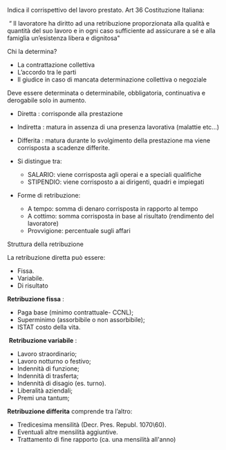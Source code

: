 Indica il corrispettivo del lavoro prestato.
Art 36 Costituzione Italiana:

 “ Il lavoratore ha diritto ad una retribuzione proporzionata alla qualità e quantità del suo lavoro e in ogni caso sufficiente ad assicurare a sé e alla famiglia un’esistenza libera e dignitosa"

Chi la determina?
- La contrattazione collettiva
- L’accordo tra le parti
- Il giudice in caso di mancata determinazione collettiva o negoziale

Deve essere determinata o determinabile, obbligatoria, continuativa e derogabile solo in aumento.

- Diretta : corrisponde alla prestazione
- Indiretta : matura in assenza di una presenza lavorativa (malattie etc...)
- Differita : matura durante lo svolgimento della prestazione ma viene corrisposta a scadenze differite.

- Si distingue tra:
	- SALARIO: viene corrisposta agli operai e a speciali qualifiche
	- STIPENDIO: viene corrisposto a ai dirigenti, quadri e impiegati
- Forme di retribuzione:
	- A tempo: somma di denaro corrisposta in rapporto al tempo
	- A cottimo: somma corrisposta in base al risultato (rendimento del lavoratore)
	- Provvigione: percentuale sugli affari

Struttura della retribuzione 

La retribuzione diretta può essere:
- Fissa. 
- Variabile.
- Di risultato

**Retribuzione fissa** :
- Paga base (minimo contrattuale- CCNL);
- Superminimo (assorbibile o non assorbibile);
- ISTAT costo della vita.

 **Retribuzione variabile** :
- Lavoro straordinario;
- Lavoro notturno o festivo;
- Indennità di funzione;
- Indennità di trasferta;
- Indennità di disagio (es. turno).
- Liberalità aziendali;
- Premi una tantum;

**Retribuzione differita** comprende tra l’altro:
- Tredicesima mensilità (Decr. Pres. Republ. 1070\60).
- Eventuali altre mensilità aggiuntive.
- Trattamento di fine rapporto (ca. una mensilità all'anno)

